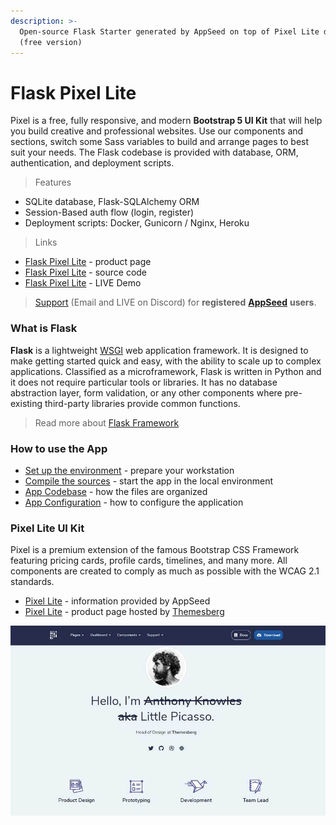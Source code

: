 ```yaml
---
description: >-
  Open-source Flask Starter generated by AppSeed on top of Pixel Lite design
  (free version)
---
```


# Flask Pixel Lite

Pixel is a free, fully responsive, and modern **Bootstrap 5 UI Kit** that will help you build creative and professional websites. Use our components and sections, switch some Sass variables to build and arrange pages to best suit your needs. The Flask codebase is provided with database, ORM, authentication, and deployment scripts.  

> Features

* SQLite database, Flask-SQLAlchemy ORM
* Session-Based auth flow \(login, register\)
* Deployment scripts: Docker, Gunicorn / Nginx, Heroku 

> Links

* [Flask Pixel Lite](https://appseed.us/apps/flask-apps/flask-pixel-bootstrap-uikit) - product page
* [Flask Pixel Lite](https://github.com/app-generator/flask-pixel-bootstrap-uikit) - source code 
* [Flask Pixel Lite](https://flask-pixel-lite.appseed-srv1.com/) - LIVE Demo

> [Support](https://appseed.us/support) \(Email and LIVE on Discord\) for **registered** [**AppSeed**](https://appseed.us/) **users**.



### What is Flask

**Flask** is a lightweight [WSGI](../../content/what-is/wsgi.md) web application framework. It is designed to make getting started quick and easy, with the ability to scale up to complex applications. Classified as a microframework, Flask is written in Python and it does not require particular tools or libraries. It has no database abstraction layer, form validation, or any other components where pre-existing third-party libraries provide common functions.

> Read more about [Flask Framework](../../content/what-is/flask.md)



### How to use the App

* [Set up the environment](../../boilerplate-code/flask.md#environment) - prepare your workstation
* [Compile the sources](../../boilerplate-code/flask-dashboard.md#build-the-app-1) - start the app in the local environment
* [App Codebase](../../boilerplate-code/flask.md#app-codebase) - how the files are organized
* [App Configuration](../../boilerplate-code/flask.md#app-configuration) - how to configure the application



### Pixel Lite UI Kit

Pixel is a premium extension of the famous Bootstrap CSS Framework featuring pricing cards, profile cards, timelines, and many more. All components are created to comply as much as possible with the WCAG 2.1 standards.

* [Pixel Lite](../../content/bootstrap-template/pixel-lite-template.md) - information provided by AppSeed
* [Pixel Lite](https://themesberg.com/product/ui-kit/pixel-free-bootstrap-5-ui-kit) - product page hosted by [Themesberg](../../content/partners/themesberg.md)

![Pixel Lite - Freelancer Page.](../../.gitbook/assets/pixel-lite-freelancer-page.jpg)

